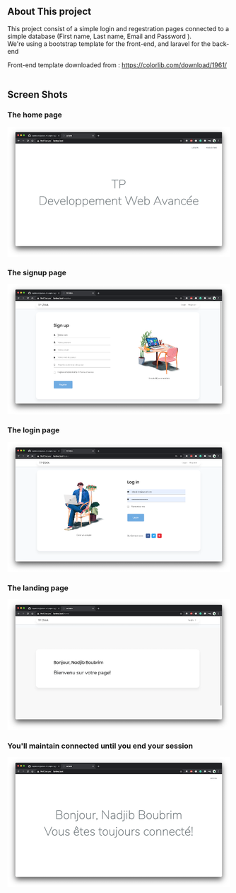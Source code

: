 
## About This project

This project consist of a simple login and regestration pages connected to a simple database (First name, Last name, Email and Password ).
<br>
We're using a bootstrap template for the front-end, and laravel for the back-end

Front-end template downloaded from :
https://colorlib.com/download/1961/
<br><br>
## Screen Shots
### The home page
![](screenshots/1.png)
### The signup page
![](screenshots/2.png)
### The login page
![](screenshots/3.png)
### The landing page
![](screenshots/4.png)
### You'll maintain connected until you end your session
![](screenshots/5.png)
